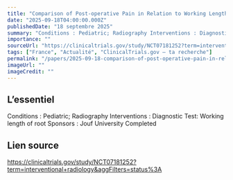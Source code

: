 ```yaml
---
title: "Comparison of Post-operative Pain in Relation to Working Length Assessment by Electronic Apex Locator and Digital Radiography in Permanent Teeth Among Pediatric Patients"
date: "2025-09-18T04:00:00.000Z"
publishedDate: "18 septembre 2025"
summary: "Conditions : Pediatric; Radiography Interventions : Diagnostic Test: Working length of root Sponsors : Jouf University Completed"
importance: ""
sourceUrl: "https://clinicaltrials.gov/study/NCT07181252?term=interventional+radiology&aggFilters=status%3A"
tags: ["France", "Actualité", "ClinicalTrials.gov — ta recherche"]
permalink: "/papers/2025-09-18-comparison-of-post-operative-pain-in-relation-to-working-length-assessment-by-electronic-apex-locator-and-digital-radiography-in-permanent-teeth-among-pediatric-patients"
imageUrl: ""
imageCredit: ""
---
```


## L’essentiel

Conditions : Pediatric; Radiography Interventions : Diagnostic Test: Working length of root Sponsors : Jouf University Completed

## Lien source

https://clinicaltrials.gov/study/NCT07181252?term=interventional+radiology&aggFilters=status%3A
